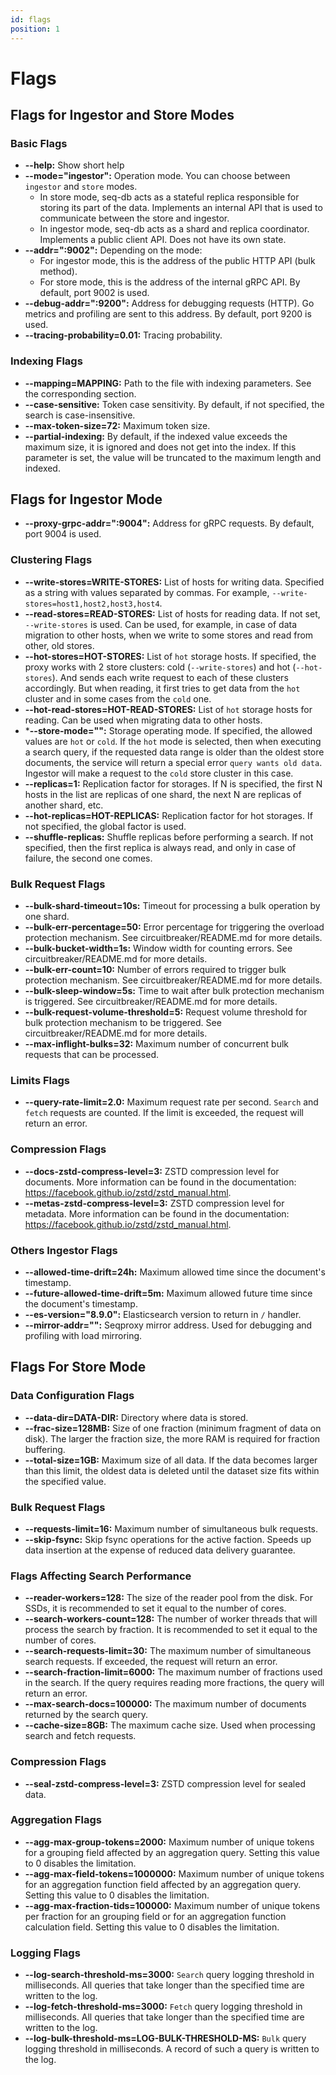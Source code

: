 ```yaml
---
id: flags
position: 1
---
```


# Flags

## Flags for Ingestor and Store Modes

### Basic Flags

- **--help:** Show short help
- **--mode="ingestor":** Operation mode. You can choose between `ingestor` and `store` modes.
    - In store mode, seq-db acts as a stateful replica responsible for storing its part of the data. Implements an internal API that is used to communicate between the store and ingestor.
    - In ingestor mode, seq-db acts as a shard and replica coordinator. Implements a public client API. Does not have its own state.
- **--addr=":9002":** Depending on the mode:
    - For ingestor mode, this is the address of the public HTTP API (bulk method). 
    - For store mode, this is the address of the internal gRPC API. By default, port 9002 is used.
- **--debug-addr=":9200":** Address for debugging requests (HTTP). Go metrics and profiling are sent to this address. By default, port 9200 is used.
- **--tracing-probability=0.01:** Tracing probability.

### Indexing Flags

- **--mapping=MAPPING:** Path to the file with indexing parameters. See the corresponding section.
- **--case-sensitive:** Token case sensitivity. By default, if not specified, the search is case-insensitive.
- **--max-token-size=72:** Maximum token size.
- **--partial-indexing:** By default, if the indexed value exceeds the maximum size, it is ignored and does not get into the index. If this parameter is set, the value will be truncated to the maximum length and indexed.

## Flags for Ingestor Mode

- **--proxy-grpc-addr=":9004":** Address for gRPC requests. By default, port 9004 is used.

### Clustering Flags

- **--write-stores=WRITE-STORES:** List of hosts for writing data. Specified as a string with values ​​separated by commas. For example, `--write-stores=host1,host2,host3,host4`.
- **--read-stores=READ-STORES:** List of hosts for reading data. If not set, `--write-stores` is used. Can be used, for example, in case of data migration to other hosts, when we write to some stores and read from other, old stores.
- **--hot-stores=HOT-STORES:** List of `hot` storage hosts. If specified, the proxy works with 2 store clusters: cold (`--write-stores`) and hot (`--hot-stores`). And sends each write request to each of these clusters accordingly. But when reading, it first tries to get data from the `hot` cluster and in some cases from the `cold` one.
- **--hot-read-stores=HOT-READ-STORES:** List of `hot` storage hosts for reading. Can be used when migrating data to other hosts.
- ***--store-mode="":** Storage operating mode. If specified, the allowed values ​​are `hot` or `cold`. If the `hot` mode is selected, then when executing a search query, if the requested data range is older than the oldest store documents, the service will return a special error `query wants old data`. Ingestor will make a request to the `cold` store cluster in this case.
- **--replicas=1:** Replication factor for storages. If N is specified, the first N hosts in the list are replicas of one shard, the next N are replicas of another shard, etc.
- **--hot-replicas=HOT-REPLICAS:** Replication factor for hot storages. If not specified, the global factor is used.
- **--shuffle-replicas:** Shuffle replicas before performing a search. If not specified, then the first replica is always read, and only in case of failure, the second one comes.

### Bulk Request Flags

- **--bulk-shard-timeout=10s:** Timeout for processing a bulk operation by one shard.
- **--bulk-err-percentage=50:** Error percentage for triggering the overload protection mechanism. See circuitbreaker/README.md for more details.
- **--bulk-bucket-width=1s:** Window width for counting errors. See circuitbreaker/README.md for more details.
- **--bulk-err-count=10:** Number of errors required to trigger bulk protection mechanism. See circuitbreaker/README.md for more details.
- **--bulk-sleep-window=5s:** Time to wait after bulk protection mechanism is triggered. See circuitbreaker/README.md for more details.
- **--bulk-request-volume-threshold=5:** Request volume threshold for bulk protection mechanism to be triggered. See circuitbreaker/README.md for more details.
- **--max-inflight-bulks=32:** Maximum number of concurrent bulk requests that can be processed.

### Limits Flags

- **--query-rate-limit=2.0:** Maximum request rate per second. `Search` and `fetch` requests are counted. If the limit is exceeded, the request will return an error.

### Compression Flags

- **--docs-zstd-compress-level=3:** ZSTD compression level for documents. More information can be found in the documentation: https://facebook.github.io/zstd/zstd_manual.html.
- **--metas-zstd-compress-level=3:** ZSTD compression level for metadata. More information can be found in the documentation: https://facebook.github.io/zstd/zstd_manual.html.

### Others Ingestor Flags

- **--allowed-time-drift=24h:** Maximum allowed time since the document's timestamp.
- **--future-allowed-time-drift=5m:** Maximum allowed future time since the document's timestamp.
- **--es-version="8.9.0":** Elasticsearch version to return in `/` handler.
- **--mirror-addr="":** Seqproxy mirror address. Used for debugging and profiling with load mirroring.


## Flags For Store Mode

### Data Configuration Flags

- **--data-dir=DATA-DIR:** Directory where data is stored.
- **--frac-size=128MB:** Size of one fraction (minimum fragment of data on disk). The larger the fraction size, the more RAM is required for fraction buffering.
- **--total-size=1GB:** Maximum size of all data. If the data becomes larger than this limit, the oldest data is deleted until the dataset size fits within the specified value.

### Bulk Request Flags

- **--requests-limit=16:** Maximum number of simultaneous bulk requests.
- **--skip-fsync:** Skip fsync operations for the active faction. Speeds up data insertion at the expense of reduced data delivery guarantee.

### Flags Affecting Search Performance

- **--reader-workers=128:** The size of the reader pool from the disk. For SSDs, it is recommended to set it equal to the number of cores.
- **--search-workers-count=128:** The number of worker threads that will process the search by fraction. It is recommended to set it equal to the number of cores.
- **--search-requests-limit=30:** The maximum number of simultaneous search requests. If exceeded, the request will return an error.
- **--search-fraction-limit=6000:** The maximum number of fractions used in the search. If the query requires reading more fractions, the query will return an error.
- **--max-search-docs=100000:** The maximum number of documents returned by the search query.
- **--cache-size=8GB:** The maximum cache size. Used when processing search and fetch requests.

### Compression Flags

- **--seal-zstd-compress-level=3:** ZSTD compression level for sealed data.

### Aggregation Flags

- **--agg-max-group-tokens=2000:** Maximum number of unique tokens for a grouping field affected by an aggregation query. Setting this value to 0 disables the limitation.
- **--agg-max-field-tokens=1000000:** Maximum number of unique tokens for an aggregation function field affected by an aggregation query. Setting this value to 0 disables the limitation.
- **--agg-max-fraction-tids=100000:** Maximum number of unique tokens per fraction for an grouping field or for an aggregation function calculation field. Setting this value to 0 disables the limitation.

### Logging Flags

- **--log-search-threshold-ms=3000:** `Search` query logging threshold in milliseconds. All queries that take longer than the specified time are written to the log.
- **--log-fetch-threshold-ms=3000:** `Fetch` query logging threshold in milliseconds. All queries that take longer than the specified time are written to the log.
- **--log-bulk-threshold-ms=LOG-BULK-THRESHOLD-MS:** `Bulk` query logging threshold in milliseconds. A record of such a query is written to the log.